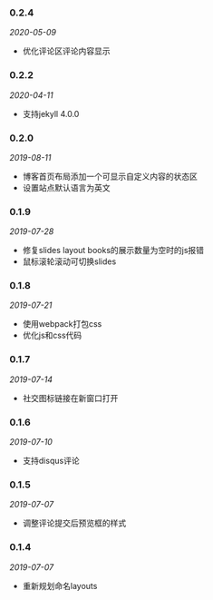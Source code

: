 ### 0.2.4

*2020-05-09*

- 优化评论区评论内容显示

### 0.2.2

*2020-04-11*

- 支持jekyll 4.0.0

### 0.2.0

*2019-08-11*

- 博客首页布局添加一个可显示自定义内容的状态区
- 设置站点默认语言为英文

### 0.1.9

*2019-07-28*

- 修复slides layout books的展示数量为空时的js报错
- 鼠标滚轮滚动可切换slides

### 0.1.8

*2019-07-21*

- 使用webpack打包css
- 优化js和css代码

### 0.1.7

*2019-07-14*

- 社交图标链接在新窗口打开

### 0.1.6

*2019-07-10*

- 支持disqus评论

### 0.1.5

*2019-07-07*

- 调整评论提交后预览框的样式

### 0.1.4

*2019-07-07*

- 重新规划命名layouts